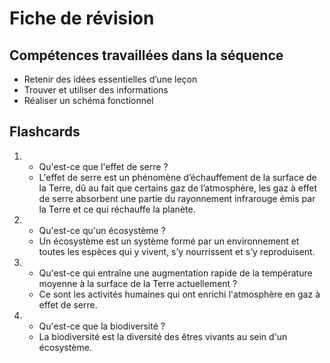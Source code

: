 # Fiche de révision


## Compétences travaillées dans la séquence
- Retenir des idées essentielles d’une leçon
- Trouver et utiliser des informations
- Réaliser un schéma fonctionnel


## Flashcards


<div markdown class="flashcard">

1. 
    - Qu'est-ce que l'effet de serre ?
    - L'effet de serre est un phénomène d’échauffement de la surface de la Terre, dû au fait que certains gaz de l’atmosphère, les gaz à effet de serre absorbent une partie du rayonnement infrarouge émis par la Terre et ce qui réchauffe la planète.
2. 
    - Qu'est-ce qu'un écosystème ?
    - Un écosystème est un système formé par un environnement et toutes les espèces qui y vivent, s’y nourrissent et s’y reproduisent.
3. 
    - Qu'est-ce qui entraîne une augmentation rapide de la température moyenne à la surface de la Terre actuellement ?
    - Ce sont les activités humaines qui ont enrichi l'atmosphère en gaz à effet de serre.

4.  
    - Qu'est-ce que la biodiversité ?
    - La biodiversité est la diversité des êtres vivants au sein d'un écosystème.

</div>


